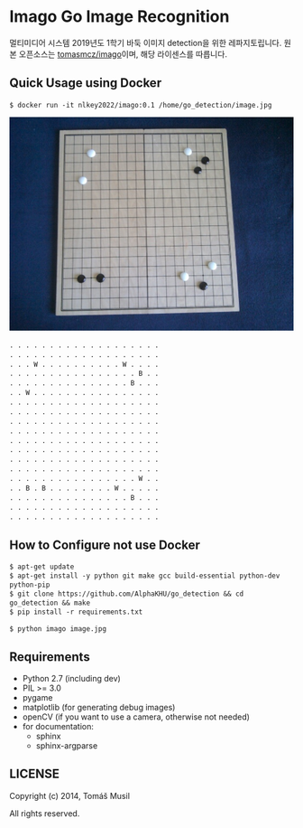 # Imago Go Image Recognition

멀티미디어 시스템 2019년도 1학기 바둑 이미지 detection을 위한 레파지토립니다. 원본 오픈소스는 [tomasmcz/imago](https://github.com/tomasmcz/imago)이며, 해당 라이센스를 따릅니다.



## Quick Usage using Docker

```shell
$ docker run -it nlkey2022/imago:0.1 /home/go_detection/image.jpg
```

![](image.jpg)

```python
. . . . . . . . . . . . . . . . . . .
. . . . . . . . . . . . . . . . . . .
. . . W . . . . . . . . . . W . . . .
. . . . . . . . . . . . . . . . B . .
. . . . . . . . . . . . . . . B . . .
. . W . . . . . . . . . . . . . . . .
. . . . . . . . . . . . . . . . . . .
. . . . . . . . . . . . . . . . . . .
. . . . . . . . . . . . . . . . . . .
. . . . . . . . . . . . . . . . . . .
. . . . . . . . . . . . . . . . . . .
. . . . . . . . . . . . . . . . . . .
. . . . . . . . . . . . . . . . . . .
. . . . . . . . . . . . . . . . . . .
. . . . . . . . . . . . . . . . W . .
. . B . B . . . . . . . . W . . . . .
. . . . . . . . . . . . . . . B . . .
. . . . . . . . . . . . . . . . . . .
. . . . . . . . . . . . . . . . . . .
```



## How to Configure not use Docker

```shell
$ apt-get update
$ apt-get install -y python git make gcc build-essential python-dev python-pip
$ git clone https://github.com/AlphaKHU/go_detection && cd go_detection && make
$ pip install -r requirements.txt
```

```shell
$ python imago image.jpg
```



## Requirements

- Python 2.7 (including dev)
- PIL >= 3.0
- pygame
- matplotlib (for generating debug images)
- openCV (if you want to use a camera, otherwise not needed)
- for documentation:
    - sphinx
    - sphinx-argparse



## LICENSE

Copyright (c) 2014, Tomáš Musil

All rights reserved.
